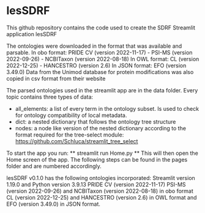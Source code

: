 # lesSDRF

This github repository contains the code used to create the SDRF Streamlit application lesSDRF

The ontologies were downloaded in the format that was available and parsable.
In obo format:
PRIDE CV (version 2022-11-17) - PSI-MS (version 2022-09-26) - NCBITaxon (version 2022-08-18) 
In OWL format:
CL (version 2022-12-25) - HANCESTRO (version 2.6)
In JSON format:
EFO (version 3.49.0)
Data from the Unimod database for protein modifications was also copied in csv format from their website


The parsed ontologies used in the streamlit app are in the data folder. Every topic contains three types of data:
- all_elements: a list of every term in the ontology subset. Is used to check for ontology compatibility of local metadata.
- dict: a nested dictionary that follows the ontology tree structure
- nodes: a node like version of the nested dictionary according to the format required for the tree-select module: https://github.com/Schluca/streamlit_tree_select

To start the app you run: ** streamlit run Home.py **
This will then open the Home screen of the app. The following steps can be found in the pages folder and are numbered accordingly.

lesSDRF v0.1.0 has the following ontologies incorporated:
    Streamlit version 1.19.0 and Python version 3.9.13
    PRIDE CV (version 2022-11-17)
    PSI-MS (version 2022-09-26) and NCBITaxon (version 2022-08-18) in obo format
    CL (version 2022-12-25) and HANCESTRO (version 2.6) in OWL format
    and EFO (version 3.49.0) in JSON format. 
